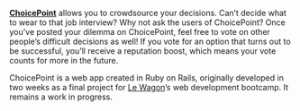 **[ChoicePoint](http://www.choicepoint.me)** allows you to crowdsource your decisions. Can’t decide what to wear to that job interview? Why not ask the users of ChoicePoint? Once you’ve posted your dilemma on ChoicePoint, feel free to vote on other people’s difficult decisions as well! If you vote for an option that turns out to be successful, you’ll receive a reputation boost, which means your vote counts for more in the future.

ChoicePoint is a web app created in Ruby on Rails, originally developed in two weeks as a final project for [Le Wagon](https://www.lewagon.com)’s web development bootcamp. It remains a work in progress.
